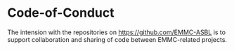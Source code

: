 # Code-of-Conduct

The intension with the repositories on https://github.com/EMMC-ASBL is to support collaboration and sharing of code between EMMC-related projects.

